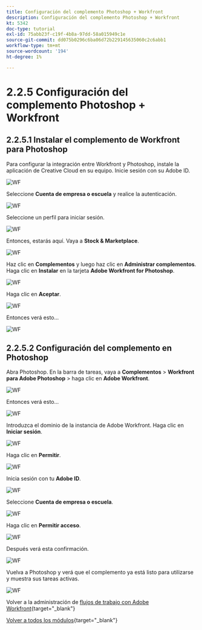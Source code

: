 ```yaml
---
title: Configuración del complemento Photoshop + Workfront
description: Configuración del complemento Photoshop + Workfront
kt: 5342
doc-type: tutorial
exl-id: 75abb23f-c19f-4b8a-97dd-58a015949c1e
source-git-commit: dd075b0296c6ba06d72b229145635060c2c6abb1
workflow-type: tm+mt
source-wordcount: '194'
ht-degree: 1%

---
```


# 2.2.5 Configuración del complemento Photoshop + Workfront

## 2.2.5.1 Instalar el complemento de Workfront para Photoshop

Para configurar la integración entre Workfront y Photoshop, instale la aplicación de Creative Cloud en su equipo. Inicie sesión con su Adobe ID.

![WF](./images/wf1.png)

Seleccione **Cuenta de empresa o escuela** y realice la autenticación.

![WF](./images/wf2.png)

Seleccione un perfil para iniciar sesión.

![WF](./images/wf3.png)

Entonces, estarás aquí. Vaya a **Stock &amp; Marketplace**.

![WF](./images/wf4.png)

Haz clic en **Complementos** y luego haz clic en **Administrar complementos**. Haga clic en **Instalar** en la tarjeta **Adobe Workfront for Photoshop**.

![WF](./images/wf5.png)

Haga clic en **Aceptar**.

![WF](./images/wf6.png)

Entonces verá esto...

![WF](./images/wf7.png)

## 2.2.5.2 Configuración del complemento en Photoshop

Abra Photoshop. En la barra de tareas, vaya a **Complementos** > **Workfront para Adobe Photoshop** > haga clic en **Adobe Workfront**.

![WF](./images/wf8.png)

Entonces verá esto...

![WF](./images/wf9.png)

Introduzca el dominio de la instancia de Adobe Workfront. Haga clic en **Iniciar sesión**.

![WF](./images/wf10.png)

Haga clic en **Permitir**.

![WF](./images/wf11.png)

Inicia sesión con tu **Adobe ID**.

![WF](./images/wf12.png)

Seleccione **Cuenta de empresa o escuela**.

![WF](./images/wf13.png)

Haga clic en **Permitir acceso**.

![WF](./images/wf14.png)

Después verá esta confirmación.

![WF](./images/wf15.png)

Vuelva a Photoshop y verá que el complemento ya está listo para utilizarse y muestra sus tareas activas.

![WF](./images/wf16.png)

Volver a la administración de [flujos de trabajo con Adobe Workfront](./workfront.md){target="_blank"}

[Volver a todos los módulos](./../../../overview.md){target="_blank"}
